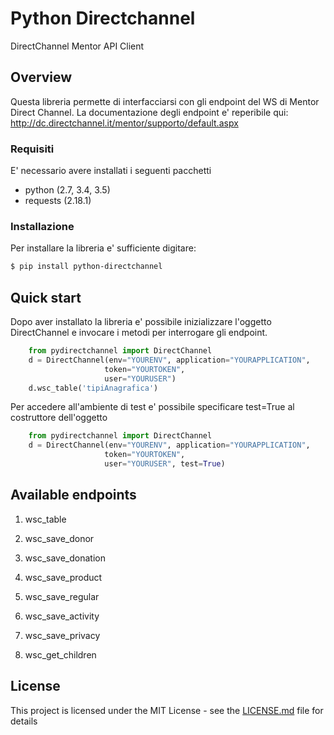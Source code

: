 # Python Directchannel

DirectChannel Mentor API Client

## Overview

Questa libreria permette di interfacciarsi con gli endpoint del WS di Mentor Direct Channel. 
La documentazione degli endpoint e' reperibile qui:
http://dc.directchannel.it/mentor/supporto/default.aspx

### Requisiti

E' necessario avere installati i seguenti pacchetti

- python (2.7, 3.4, 3.5)
- requests (2.18.1)

### Installazione

Per installare la libreria e' sufficiente digitare:

```bash
$ pip install python-directchannel
```

Quick start
-----------

Dopo aver installato la libreria e' possibile inizializzare l'oggetto DirectChannel e invocare i metodi per interrogare gli endpoint.

```python
    from pydirectchannel import DirectChannel
    d = DirectChannel(env="YOURENV", application="YOURAPPLICATION",
                     token="YOURTOKEN",
                     user="YOURUSER")
    d.wsc_table('tipiAnagrafica')
```

Per accedere all'ambiente di test e' possibile specificare test=True al costruttore dell'oggetto

```python
    from pydirectchannel import DirectChannel
    d = DirectChannel(env="YOURENV", application="YOURAPPLICATION",
                     token="YOURTOKEN",
                     user="YOURUSER", test=True)
```

## Available endpoints

1. wsc_table

2. wsc_save_donor

3. wsc_save_donation

4. wsc_save_product

5. wsc_save_regular

6. wsc_save_activity

7. wsc_save_privacy

8. wsc_get_children


## License

This project is licensed under the MIT License - see the [LICENSE.md](LICENSE.md) file for details